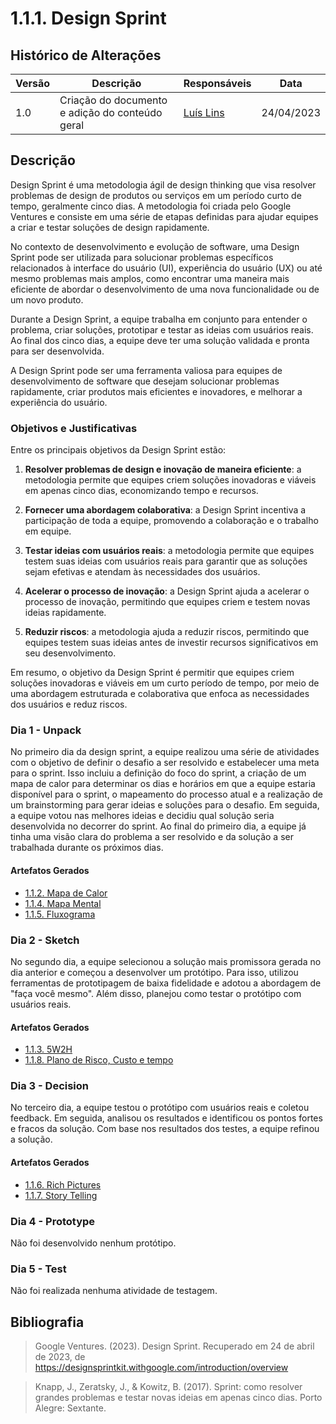 # 1.1.1. Design Sprint

## Histórico de Alterações

| Versão | Descrição                                       | Responsáveis                                 | Data       |
| ------ | ----------------------------------------------- | -------------------------------------------- | ---------- |
| 1.0    | Criação do documento e adição do conteúdo geral | [Luís Lins](https://github.com/luisgaboardi) | 24/04/2023 |

## Descrição

Design Sprint é uma metodologia ágil de design thinking que visa resolver problemas de design de produtos ou serviços em um período curto de tempo, geralmente cinco dias. A metodologia foi criada pelo Google Ventures e consiste em uma série de etapas definidas para ajudar equipes a criar e testar soluções de design rapidamente.

No contexto de desenvolvimento e evolução de software, uma Design Sprint pode ser utilizada para solucionar problemas específicos relacionados à interface do usuário (UI), experiência do usuário (UX) ou até mesmo problemas mais amplos, como encontrar uma maneira mais eficiente de abordar o desenvolvimento de uma nova funcionalidade ou de um novo produto.

Durante a Design Sprint, a equipe trabalha em conjunto para entender o problema, criar soluções, prototipar e testar as ideias com usuários reais. Ao final dos cinco dias, a equipe deve ter uma solução validada e pronta para ser desenvolvida.

A Design Sprint pode ser uma ferramenta valiosa para equipes de desenvolvimento de software que desejam solucionar problemas rapidamente, criar produtos mais eficientes e inovadores, e melhorar a experiência do usuário.

### Objetivos e Justificativas

Entre os principais objetivos da Design Sprint estão:

1. **Resolver problemas de design e inovação de maneira eficiente**: a metodologia permite que equipes criem soluções inovadoras e viáveis ​​em apenas cinco dias, economizando tempo e recursos.

1. **Fornecer uma abordagem colaborativa**: a Design Sprint incentiva a participação de toda a equipe, promovendo a colaboração e o trabalho em equipe.

1. **Testar ideias com usuários reais**: a metodologia permite que equipes testem suas ideias com usuários reais para garantir que as soluções sejam efetivas e atendam às necessidades dos usuários.

1. **Acelerar o processo de inovação**: a Design Sprint ajuda a acelerar o processo de inovação, permitindo que equipes criem e testem novas ideias rapidamente.

1. **Reduzir riscos**: a metodologia ajuda a reduzir riscos, permitindo que equipes testem suas ideias antes de investir recursos significativos em seu desenvolvimento.

Em resumo, o objetivo da Design Sprint é permitir que equipes criem soluções inovadoras e viáveis ​​em um curto período de tempo, por meio de uma abordagem estruturada e colaborativa que enfoca as necessidades dos usuários e reduz riscos.

### Dia 1 - Unpack

No primeiro dia da design sprint, a equipe realizou uma série de atividades com o objetivo de definir o desafio a ser resolvido e estabelecer uma meta para o sprint. Isso incluiu a definição do foco do sprint, a criação de um mapa de calor para determinar os dias e horários em que a equipe estaria disponível para o sprint, o mapeamento do processo atual e a realização de um brainstorming para gerar ideias e soluções para o desafio. Em seguida, a equipe votou nas melhores ideias e decidiu qual solução seria desenvolvida no decorrer do sprint. Ao final do primeiro dia, a equipe já tinha uma visão clara do problema a ser resolvido e da solução a ser trabalhada durante os próximos dias.

#### Artefatos Gerados

- [1.1.2. Mapa de Calor](Base/Artefatos/1.1.2.MapaCalor.md)
- [1.1.4. Mapa Mental](Base/Artefatos/1.1.4.MapaMental.md)
- [1.1.5. Fluxograma](Base/Artefatos/1.1.5.Fluxograma.md)

### Dia 2 - Sketch

No segundo dia, a equipe selecionou a solução mais promissora gerada no dia anterior e começou a desenvolver um protótipo. Para isso, utilizou ferramentas de prototipagem de baixa fidelidade e adotou a abordagem de "faça você mesmo". Além disso, planejou como testar o protótipo com usuários reais.

#### Artefatos Gerados
- [1.1.3. 5W2H](Base/Artefatos/1.1.3.5W2H.md)
- [1.1.8. Plano de Risco, Custo e tempo](Base/Artefatos/1.1.8.PlanoRiscoCustoTempo.md)

### Dia 3 - Decision

No terceiro dia, a equipe testou o protótipo com usuários reais e coletou feedback. Em seguida, analisou os resultados e identificou os pontos fortes e fracos da solução. Com base nos resultados dos testes, a equipe refinou a solução.

#### Artefatos Gerados
- [1.1.6. Rich Pictures](Base/Artefatos/1.1.6.RichPictures.md)
- [1.1.7. Story Telling](Base/Artefatos/1.1.7.StoryTelling.md)

### Dia 4 - Prototype

Não foi desenvolvido nenhum protótipo.

### Dia 5 - Test

Não foi realizada nenhuma atividade de testagem.

## Bibliografia

> Google Ventures. (2023). Design Sprint. Recuperado em 24 de abril de 2023, de https://designsprintkit.withgoogle.com/introduction/overview

> Knapp, J., Zeratsky, J., & Kowitz, B. (2017). Sprint: como resolver grandes problemas e testar novas ideias em apenas cinco dias. Porto Alegre: Sextante.
